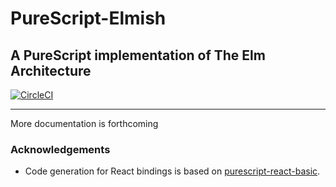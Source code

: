 # PureScript-Elmish
## A PureScript implementation of The Elm Architecture

[![CircleCI](https://circleci.com/gh/collegevine/purescript-elmish.svg?style=svg)](https://circleci.com/gh/collegevine/purescript-elmish)

______

More documentation is forthcoming


### Acknowledgements

- Code generation for React bindings is based on [purescript-react-basic].


[purescript-react-basic]: https://github.com/lumihq/purescript-react-basic
